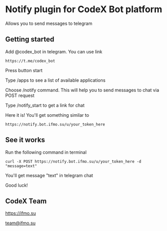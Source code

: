 # Notify plugin for CodeX Bot platform

Allows you to send messages to telegram

## Getting started

Add @codex_bot in telegram. You can use link

```
https://t.me/codex_bot
```

Press button start

Type /apps to see a list of available applications

Choose /notify command. This will help you to send messages to chat via POST request

Type /notify_start to get a link for chat

Here it is! You'll get something similar to

```
https://notify.bot.ifmo.su/u/your_token_here
```
## See it works

Run the following command in terminal
```
curl -X POST https://notify.bot.ifmo.su/u/your_token_here -d "message=text"
```

You'll get message "text" in telegram chat

Good luck!
## CodeX Team

https://ifmo.su

team@ifmo.su
